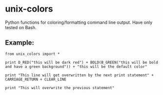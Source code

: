 # unix-colors
Python functions for coloring/formatting command line output.  Have only tested on Bash.

## Example:
```
from unix_colors import *

print D_RED("this will be dark red") + BOLD(B_GREEN("this will be bold and have a green background")) + "this will be the default color"

print "This line will get overwritten by the next print statement" + CARRIAGE_RETURN + CLEAR_LINE

print "This will overwrite the previous statement"
```
